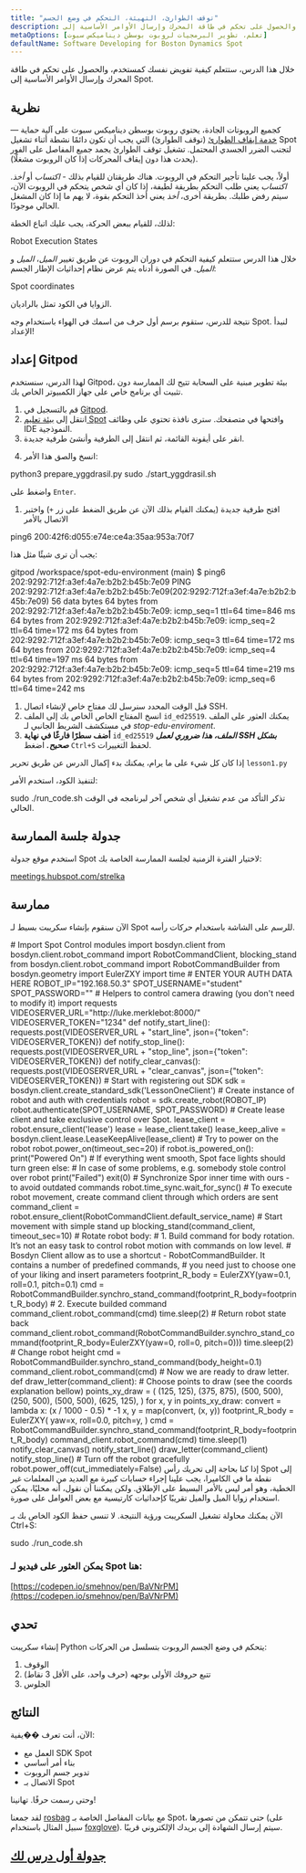 ```yaml
---
title: "توقف الطوارئ، التهيئة، التحكم في وضع الجسم"
description: خلال هذا الدرس ستتعلم كيفية تفويض نفسك كمستخدم، والحصول على تحكم في طاقة المحرك وإرسال الأوامر الأساسية إلى Spot.
metaOptions: [تعلم، تطوير البرمجيات لروبوت بوسطن ديناميكس سبوت]
defaultName: Software Developing for Boston Dynamics Spot
---
```


<RoboAcademyText fWeight="500">
خلال هذا الدرس، ستتعلم كيفية تفويض نفسك كمستخدم، والحصول على تحكم في طاقة المحرك وإرسال الأوامر الأساسية إلى Spot.
</RoboAcademyText>

## نظرية

كجميع الروبوتات الجادة، يحتوي روبوت بوسطن ديناميكس سبوت على آلية حماية — [خدمة إيقاف الطوارئ](https://dev.bostondynamics.com/docs/concepts/estop_service) (توقف الطوارئ) التي يجب أن تكون دائمًا نشطة أثناء تشغيل Spot لتجنب الضرر الجسدي المحتمل. تشغيل توقف الطوارئ يجمد جميع المفاصل على الفور (يحدث هذا دون إيقاف المحركات إذا كان الروبوت مشغلًا).

أولاً، يجب علينا تأجير التحكم في الروبوت. هناك طريقتان للقيام بذلك - *اكتساب* أو *أخذ*. *اكتساب* يعني طلب التحكم بطريقة لطيفة، إذا كان أي شخص يتحكم في الروبوت الآن، سيتم رفض طلبك. بطريقة أخرى، *أخذ* يعني أخذ التحكم بقوة، لا يهم ما إذا كان المشغل الحالي موجودًا.

لذلك، للقيام ببعض الحركة، يجب عليك اتباع الخطة:

<LessonImages src="boston-dynamics-spot/e_stop_scheme.png" alt="حالات تنفيذ الروبوت" imageClasses="mb"/>

Robot Execution States

خلال هذا الدرس ستتعلم كيفية التحكم في دوران الروبوت عن طريق تغيير *الميل*، *الميل* و *الميل*. في الصورة أدناه يتم عرض نظام إحداثيات الإطار الجسم:

<LessonImages src="boston-dynamics-spot/spot_coords.png" alt="إحداثيات Spot" imageClasses="mb"/>

Spot coordinates

<RoboAcademyText fWeight="300" fSize="90%">
الزوايا في الكود تمثل بالراديان.
</RoboAcademyText>

نتيجة للدرس، ستقوم برسم أول حرف من اسمك في الهواء باستخدام وجه Spot. لنبدأ الإعداد!

## إعداد Gitpod

لهذا الدرس، سنستخدم Gitpod، بيئة تطوير مبنية على السحابة تتيح لك الممارسة دون تثبيت أي برنامج خاص على جهاز الكمبيوتر الخاص بك.

1. قم بالتسجيل في [Gitpod](https://gitpod.io/).
2. انتقل إلى [بيئة تعليم Spot](https://gitpod.io/#github.com/merklebot/spot-edu-environment) وافتحها في متصفحك. سترى نافذة تحتوي على وظائف IDE النموذجية. 
3. انقر على أيقونة القائمة، ثم انتقل إلى الطرفية وأنشئ طرفية جديدة.

<LessonImages src="boston-dynamics-spot/gitpod_terminal.png" alt="terminal" imageClasses="mb"/>
    
    
4. انسخ والصق هذا الأمر:

<LessonCodeWrapper language="bash" codeClass="big-code">
python3 prepare_yggdrasil.py
sudo ./start_yggdrasil.sh

</LessonCodeWrapper>

واضغط على `Enter`.

1. افتح طرفية جديدة (يمكنك القيام بذلك الآن عن طريق الضغط على زر `+`) واختبر الاتصال بالأمر

<LessonCodeWrapper language="bash" codeClass="big-code">
ping6 200:42f6:d055:e74e:ce4a:35aa:953a:70f7

</LessonCodeWrapper>

يجب أن ترى شيئًا مثل هذا:

<LessonCodeWrapper language="bash" codeClass="big-code">
gitpod /workspace/spot-edu-environment (main) $ ping6 202:9292:712f:a3ef:4a7e:b2b2:b45b:7e09
PING 202:9292:712f:a3ef:4a7e:b2b2:b45b:7e09(202:9292:712f:a3ef:4a7e:b2b2:b45b:7e09) 56 data bytes
64 bytes from 202:9292:712f:a3ef:4a7e:b2b2:b45b:7e09: icmp_seq=1 ttl=64 time=846 ms
64 bytes from 202:9292:712f:a3ef:4a7e:b2b2:b45b:7e09: icmp_seq=2 ttl=64 time=172 ms
64 bytes from 202:9292:712f:a3ef:4a7e:b2b2:b45b:7e09: icmp_seq=3 ttl=64 time=172 ms
64 bytes from 202:9292:712f:a3ef:4a7e:b2b2:b45b:7e09: icmp_seq=4 ttl=64 time=197 ms
64 bytes from 202:9292:712f:a3ef:4a7e:b2b2:b45b:7e09: icmp_seq=5 ttl=64 time=219 ms
64 bytes from 202:9292:712f:a3ef:4a7e:b2b2:b45b:7e09: icmp_seq=6 ttl=64 time=242 ms

</LessonCodeWrapper>

1. قبل الوقت المحدد سنرسل لك مفتاح خاص لإنشاء اتصال SSH.
2. انسخ المفتاح الخاص الخاص بك إلى الملف `id_ed25519`. يمكنك العثور على الملف في مستكشف الشريط الجانبي لـ *stop-edu-enviroment*.
3. **أضف سطرًا فارغًا في نهاية** `id_ed25519` ***الملف، هذا ضروري لعمل SSH بشكل صحيح.*** اضغط `Ctrl+S` لحفظ التغييرات.

إذا كان كل شيء على ما يرام، يمكنك بدء إكمال الدرس عن طريق تحرير `lesson1.py`

لتنفيذ الكود، استخدم الأمر:


<LessonCodeWrapper language="bash">
sudo ./run_code.sh

</LessonCodeWrapper>


<RoboAcademyText fWeight="700" fStyle="normal">
تذكر التأكد من عدم تشغيل أي شخص آخر لبرنامجه في الوقت الحالي.
</RoboAcademyText>


## جدولة جلسة الممارسة

استخدم موقع جدولة Spot لاختيار الفترة الزمنية لجلسة الممارسة الخاصة بك:

[meetings.hubspot.com/strelka](https://meetings.hubspot.com/strelka)

## ممارسة

الآن سنقوم بإنشاء سكريبت بسيط لـ Spot للرسم على الشاشة باستخدام حركات رأسه. 

<LessonCodeWrapper language="python" codeClass="big-code">
# Import Spot Control modules
import bosdyn.client
from bosdyn.client.robot_command import RobotCommandClient, blocking_stand
from bosdyn.client.robot_command import RobotCommandBuilder
from bosdyn.geometry import EulerZXY
import time
# ENTER YOUR AUTH DATA HERE
ROBOT_IP="192.168.50.3"
SPOT_USERNAME="student"
SPOT_PASSWORD=""
# Helpers to control camera drawing (you don't need to modify it)
import requests
VIDEOSERVER_URL="http://luke.merklebot:8000/"
VIDEOSERVER_TOKEN="1234"
def notify_start_line():
  requests.post(VIDEOSERVER_URL + "start_line", json={"token": VIDEOSERVER_TOKEN})
def notify_stop_line():
  requests.post(VIDEOSERVER_URL + "stop_line", json={"token": VIDEOSERVER_TOKEN})
def notify_clear_canvas():
    requests.post(VIDEOSERVER_URL + "clear_canvas", json={"token": VIDEOSERVER_TOKEN})
# Start with registering out SDK
sdk = bosdyn.client.create_standard_sdk('LessonOneClient')
# Create instance of robot and auth with credentials
robot = sdk.create_robot(ROBOT_IP)
robot.authenticate(SPOT_USERNAME, SPOT_PASSWORD)
# Create lease client and take exclusive control over Spot.  
lease_client = robot.ensure_client('lease')
lease = lease_client.take()
lease_keep_alive = bosdyn.client.lease.LeaseKeepAlive(lease_client)
# Try to power on the robot
robot.power_on(timeout_sec=20)
if robot.is_powered_on():
    print("Powered On")
		# If everything went smooth, Spot face lights should turn green
else:
		# In case of some problems, e.g. somebody stole control over robot
    print("Failed")
    exit(0)
# Synchronize Spor inner time with ours - to avoid outdated commands
robot.time_sync.wait_for_sync()
# To execute robot movement, create command client through which orders are sent
command_client = robot.ensure_client(RobotCommandClient.default_service_name)
# Start movement with simple stand up
blocking_stand(command_client, timeout_sec=10)
# Rotate robot body:
#  1. Build command for body rotation. It’s not an easy task to control robot motion with commands on low level. 
#     Bosdyn Client allow as to use a shortcut - RobotCommandBuilder. It contains a number of predefined commands, 
#     you need just to choose one of your liking and insert parameters
footprint_R_body = EulerZXY(yaw=0.1, roll=0.1, pitch=0.1)
cmd = RobotCommandBuilder.synchro_stand_command(footprint_R_body=footprint_R_body)
#  2. Execute builded command
command_client.robot_command(cmd)
time.sleep(2)
# Return robot state back
command_client.robot_command(RobotCommandBuilder.synchro_stand_command(footprint_R_body=EulerZXY(yaw=0, roll=0, pitch=0)))
time.sleep(2)
# Change robot height
cmd = RobotCommandBuilder.synchro_stand_command(body_height=0.1)
command_client.robot_command(cmd)
# Now we are ready to draw letter. 
def draw_letter(command_client):
		# Choose points to draw (see the coords explanation bellow)
    points_xy_draw = (
        (125, 125),
        (375, 875),
        (500, 500),
        (250, 500),
        (500, 500),
        (625, 125),
    )
    for x, y in points_xy_draw:
        convert = lambda x: (x / 1000 - 0.5) * -1
        x, y = map(convert, (x, y))
        footprint_R_body = EulerZXY(
            yaw=x, 
            roll=0.0, 
            pitch=y,
        )
        cmd = RobotCommandBuilder.synchro_stand_command(footprint_R_body=footprint_R_body)
        command_client.robot_command(cmd)
        time.sleep(1)
notify_clear_canvas()
notify_start_line()
draw_letter(command_client)
notify_stop_line()
# Turn off the robot gracefully
robot.power_off(cut_immediately=False)

</LessonCodeWrapper>

<RoboAcademyText fWeight="300" fSize="90%">
إذا كنا بحاجة إلى تحريك رأس Spot إلى نقطة ما في الكاميرا، يجب علينا إجراء حسابات كبيرة مع العديد من المعلمات غير الخطية، وهو أمر ليس بالأمر البسيط على الإطلاق. ولكن يمكننا أن نقول، أنه محليًا، يمكن استخدام زوايا الميل والميل تقريبًا كإحداثيات كارتيسية مع بعض العوامل على صورة.
</RoboAcademyText>


<LessonImages src="boston-dynamics-spot/cartesian.jpeg" alt="spot" imageClasses="mb"/>

الآن يمكنك محاولة تشغيل السكريبت ورؤية النتيجة. لا تنسى حفظ الكود الخاص بك بـ Ctrl+S:

<LessonCodeWrapper language="bash">
sudo ./run_code.sh
</LessonCodeWrapper>


### يمكن العثور على فيديو لـ Spot هنا:
[https://codepen.io/smehnov/pen/BaVNrPM](https://codepen.io/smehnov/pen/BaVNrPM)


## تحدي
إنشاء سكريبت Python يتحكم في وضع الجسم الروبوت بتسلسل من الحركات:

1. الوقوف
2. تتبع حروفك الأولى بوجهه (حرف واحد، على الأقل 3 نقاط)
3. الجلوس

## النتائج

الآن، أنت تعرف ��يفية:

- العمل مع SDK Spot
- بناء أمر أساسي
- تدوير جسم الروبوت
- الاتصال بـ Spot

وحتى رسمت حرفًا. تهانينا!


<RoboAcademyText fWeight="500">

لقد جمعنا [rosbag](http://wiki.ros.org/rosbag) مع بيانات المفاصل الخاصة بـ Spot، حتى تتمكن من تصورها (على سبيل المثال باستخدام [foxglove](https://www.notion.so/Lesson-1-Emergency-Stop-Initialization-Body-Position-Control-4ccf6316330d4680ab1bb571b2b788d5)). سيتم إرسال الشهادة إلى بريدك الإلكتروني قريبًا.

</RoboAcademyText> 


## [جدولة أول درس لك](https://meetings.hubspot.com/strelka)